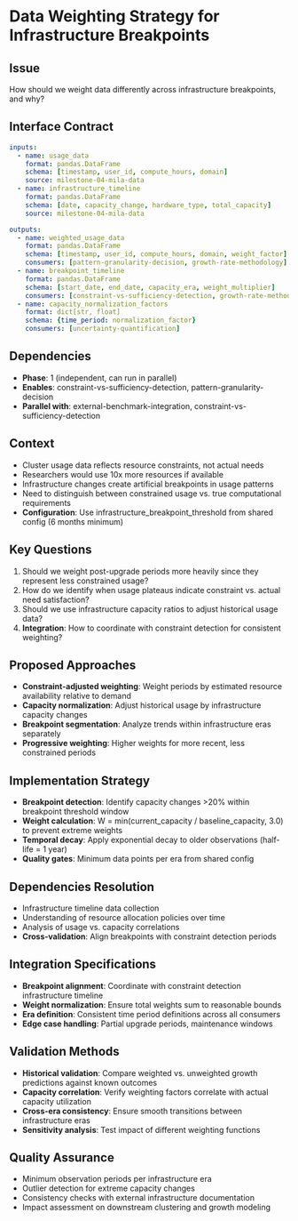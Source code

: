 # Data Weighting Strategy for Infrastructure Breakpoints

## Issue
How should we weight data differently across infrastructure breakpoints, and why?

## Interface Contract
```yaml
inputs:
  - name: usage_data
    format: pandas.DataFrame
    schema: [timestamp, user_id, compute_hours, domain]
    source: milestone-04-mila-data
  - name: infrastructure_timeline
    format: pandas.DataFrame
    schema: [date, capacity_change, hardware_type, total_capacity]
    source: milestone-04-mila-data

outputs:
  - name: weighted_usage_data
    format: pandas.DataFrame
    schema: [timestamp, user_id, compute_hours, domain, weight_factor]
    consumers: [pattern-granularity-decision, growth-rate-methodology]
  - name: breakpoint_timeline
    format: pandas.DataFrame
    schema: [start_date, end_date, capacity_era, weight_multiplier]
    consumers: [constraint-vs-sufficiency-detection, growth-rate-methodology]
  - name: capacity_normalization_factors
    format: dict[str, float]
    schema: {time_period: normalization_factor}
    consumers: [uncertainty-quantification]
```

## Dependencies
- **Phase**: 1 (independent, can run in parallel)
- **Enables**: constraint-vs-sufficiency-detection, pattern-granularity-decision
- **Parallel with**: external-benchmark-integration, constraint-vs-sufficiency-detection

## Context
- Cluster usage data reflects resource constraints, not actual needs
- Researchers would use 10x more resources if available
- Infrastructure changes create artificial breakpoints in usage patterns
- Need to distinguish between constrained usage vs. true computational requirements
- **Configuration**: Use infrastructure_breakpoint_threshold from shared config (6 months minimum)

## Key Questions
1. Should we weight post-upgrade periods more heavily since they represent less constrained usage?
2. How do we identify when usage plateaus indicate constraint vs. actual need satisfaction?
3. Should we use infrastructure capacity ratios to adjust historical usage data?
4. **Integration**: How to coordinate with constraint detection for consistent weighting?

## Proposed Approaches
- **Constraint-adjusted weighting**: Weight periods by estimated resource availability relative to demand
- **Capacity normalization**: Adjust historical usage by infrastructure capacity changes
- **Breakpoint segmentation**: Analyze trends within infrastructure eras separately
- **Progressive weighting**: Higher weights for more recent, less constrained periods

## Implementation Strategy
- **Breakpoint detection**: Identify capacity changes >20% within breakpoint threshold window
- **Weight calculation**: W = min(current_capacity / baseline_capacity, 3.0) to prevent extreme weights
- **Temporal decay**: Apply exponential decay to older observations (half-life = 1 year)
- **Quality gates**: Minimum data points per era from shared config

## Dependencies Resolution
- Infrastructure timeline data collection
- Understanding of resource allocation policies over time
- Analysis of usage vs. capacity correlations
- **Cross-validation**: Align breakpoints with constraint detection periods

## Integration Specifications
- **Breakpoint alignment**: Coordinate with constraint detection infrastructure timeline
- **Weight normalization**: Ensure total weights sum to reasonable bounds
- **Era definition**: Consistent time period definitions across all consumers
- **Edge case handling**: Partial upgrade periods, maintenance windows

## Validation Methods
- **Historical validation**: Compare weighted vs. unweighted growth predictions against known outcomes
- **Capacity correlation**: Verify weighting factors correlate with actual capacity utilization
- **Cross-era consistency**: Ensure smooth transitions between infrastructure eras
- **Sensitivity analysis**: Test impact of different weighting functions

## Quality Assurance
- Minimum observation periods per infrastructure era
- Outlier detection for extreme capacity changes
- Consistency checks with external infrastructure documentation
- Impact assessment on downstream clustering and growth modeling